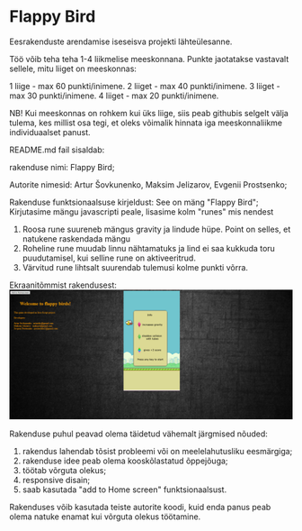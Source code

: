 # Flappy Bird

Eesrakenduste arendamise iseseisva projekti lähteülesanne.

Töö võib teha teha 1-4 liikmelise meeskonnana. Punkte jaotatakse vastavalt sellele, mitu liiget on meeskonnas:

  1 liige - max 60 punkti/inimene.
  2 liiget - max 40 punkti/inimene.
  3 liiget - max 30 punkti/inimene.
  4 liiget - max 20 punkti/inimene.

NB! Kui meeskonnas on rohkem kui üks liige, siis peab githubis selgelt välja tulema, kes millist osa tegi, et oleks võimalik hinnata iga meeskonnaliikme individuaalset panust.

README.md fail sisaldab:

  rakenduse nimi: Flappy Bird;

  Autorite nimesid: Artur Šovkunenko, Maksim Jelizarov, Evgenii Prostsenko;

  Rakenduse funktsionaalsuse kirjeldust: See on mäng "Flappy Bird";
  Kirjutasime mängu javascripti peale, lisasime kolm "runes" mis nendest
  1) Roosa rune suureneb mängus gravity ja lindude hüpe. Point on selles, et natukene raskendada mängu
  2) Roheline rune muudab linnu nähtamatuks ja lind ei saa kukkuda toru puudutamisel, kui selline rune on aktiveeritrud.
  3) Värvitud rune lihtsalt suurendab tulemusi kolme punkti võrra.

  Ekraanitõmmist rakendusest:
  ![Description](https://github.com/Xpym482/iseseisev-projekt/blob/master/img/Screenshot.PNG)

Rakenduse puhul peavad olema täidetud vähemalt järgmised nõuded:

  1) rakendus lahendab tõsist probleemi või on meelelahutusliku eesmärgiga;
  2) rakenduse idee peab olema kooskõlastatud õppejõuga;
  3) töötab võrguta olekus;
  4) responsive disain;
  5) saab kasutada "add to Home screen" funktsionaalsust.

Rakenduses võib kasutada teiste autorite koodi, kuid enda panus peab olema natuke enamat kui võrguta olekus töötamine.
